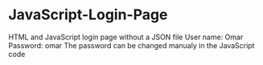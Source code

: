 # JavaScript-Login-Page
HTML and JavaScript login page without a JSON file 
User name: Omar
Password: omar
The password can be changed manualy in the JavaScript code
